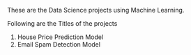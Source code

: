 These are the Data Science projects using Machine Learning.

Following are the Titles of the projects
1. House Price Prediction Model 
2. Email Spam Detection Model
